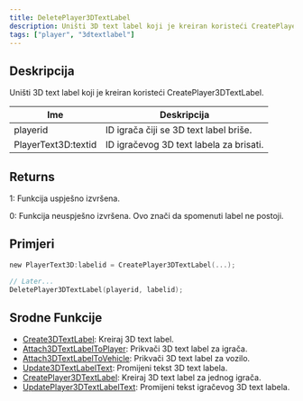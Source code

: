 ```yaml
---
title: DeletePlayer3DTextLabel
description: Uništi 3D text label koji je kreiran koristeći CreatePlayer3DTextLabel.
tags: ["player", "3dtextlabel"]
---
```


## Deskripcija

Uništi 3D text label koji je kreiran koristeći CreatePlayer3DTextLabel.

| Ime             | Deskripcija                             |
| --------------- | --------------------------------------- |
| playerid        | ID igrača čiji se 3D text label briše.  |
| PlayerText3D:textid | ID igračevog 3D text labela za brisati. |

## Returns

1: Funkcija uspješno izvršena.

0: Funkcija neuspješno izvršena. Ovo znači da spomenuti label ne postoji.

## Primjeri

```c
new PlayerText3D:labelid = CreatePlayer3DTextLabel(...);

// Later...
DeletePlayer3DTextLabel(playerid, labelid);
```

## Srodne Funkcije

- [Create3DTextLabel](Create3DTextLabel): Kreiraj 3D text label.
- [Attach3DTextLabelToPlayer](Attach3DTextLabelToPlayer): Prikvači 3D text label za igrača.
- [Attach3DTextLabelToVehicle](Attach3DTextLabelToVehicle): Prikvači 3D text label za vozilo.
- [Update3DTextLabelText](Update3DTextLabelText): Promijeni tekst 3D text labela.
- [CreatePlayer3DTextLabel](CreatePlayer3DTextLabel): Kreiraj 3D text label za jednog igrača.
- [UpdatePlayer3DTextLabelText](UpdatePlayer3DTextLabelText): Promijeni tekst igračevog 3D text labela.
